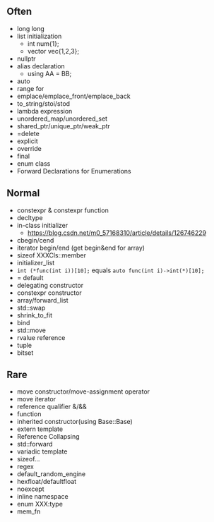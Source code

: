 ## Often

- long long
- list initialization
  - int num{1};
  - vector<int> vec{1,2,3};
- nullptr
- alias declaration
  - using AA = BB;
- auto
- range for
- emplace/emplace_front/emplace_back
- to_string/stoi/stod
- lambda expression
- unordered_map/unordered_set
- shared_ptr/unique_ptr/weak_ptr
- =delete
- explicit
- override
- final
- enum class
- Forward Declarations for Enumerations

## Normal

- constexpr & constexpr function
- decltype
- in-class initializer
  - https://blog.csdn.net/m0_57168310/article/details/126746229
- cbegin/cend
- iterator begin/end (get begin&end for array)
- sizeof XXXCls::member
- initializer_list
- `int (*func(int i))[10];` equals `auto func(int i)->int(*)[10];`
- = default
- delegating constructor
- constexpr constructor
- array/forward_list
- std::swap
- shrink_to_fit
- bind
- std::move
- rvalue reference
- tuple
- bitset

## Rare

- move constructor/move-assignment operator
- move iterator
- reference qualifier &/&&
- function<T>
- inherited constructor(using Base::Base)
- extern template
- Reference Collapsing
- std::forward
- variadic template
- sizeof...
- regex
- default_random_engine
- hexfloat/defaultfloat
- noexcept
- inline namespace
- enum XXX:type
- mem_fn